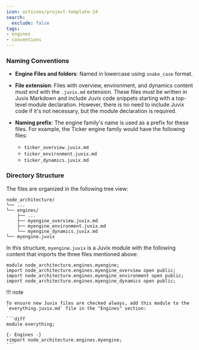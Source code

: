 ```yaml
---
icon: octicons/project-template-24
search:
  exclude: false
tags:
- engines
- conventions
---
```


<!-- Tobias, add here any specific, short, rule you may consider people
need to follow when writing engine families. I wrote a few examples below. -->

### Naming Conventions

- **Engine Files and folders**: Named in lowercase using `snake_case` format.
- **File extension**: Files with overview, environment, and dynamics content
  must end with the `.juvix.md` extension. These files must be written in Juvix
  Markdown and include Juvix code snippets starting with a top-level module
  declaration. However, there is no need to include Juvix code if it's not
  necessary, but the module declaration is required.

- **Naming prefix**: The engine family's name is used as a prefix for these
  files. For example, the Ticker engine family would have the following files:

    - `ticker_overview.juvix.md`
    - `ticker_environment.juvix.md`
    - `ticker_dynamics.juvix.md`

### Directory Structure

The files are organized in the following tree view:

```plaintext
node_architecture/
└── ...
└── engines/
    ├── ...
    ├── myengine_overview.juvix.md
    ├── myengine_environment.juvix.md
    └── myengine_dynamics.juvix.md
└── myengine.juvix
```

In this structure, `myengine.juvix` is a Juvix module with the
following content that imports the three files mentioned above:

```juvix
module node_architecture.engines.myengine;
import node_architecture.engines.myengine_overview open public;
import node_architecture.engines.myengine_environment open public;
import node_architecture.engines.myengine_dynamics open public;
```

!!! note

    To ensure new Juvix files are checked always, add this module to the
    `everything.juvix.md` file in the "Engines" section:

    ```diff
    module everything;

    {- Engines -}
    +import node_architecture.engines.myengine;
    ```